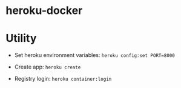 # heroku-docker

# Utility

- Set heroku environment variables: `heroku config:set PORT=8000`

- Create app: `heroku create`

- Registry login: `heroku container:login`
